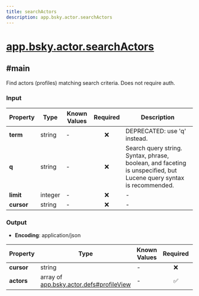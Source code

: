 ```yaml
---
title: searchActors
description: app.bsky.actor.searchActors
---
```


# [app.bsky.actor.searchActors](https://github.com/myConsciousness/atproto.dart/blob/main/lexicons/app/bsky/actor/searchActors.json)

## #main

Find actors (profiles) matching search criteria. Does not require auth.

### Input

| Property | Type | Known Values | Required | Description |
| --- | --- | --- | :---: | --- |
| **term** | string | - | ❌ | DEPRECATED: use 'q' instead. |
| **q** | string | - | ❌ | Search query string. Syntax, phrase, boolean, and faceting is unspecified, but Lucene query syntax is recommended. |
| **limit** | integer | - | ❌ | - |
| **cursor** | string | - | ❌ | - |

### Output

- **Encoding**: application/json

| Property | Type | Known Values | Required | Description |
| --- | --- | --- | :---: | --- |
| **cursor** | string | - | ❌ | - |
| **actors** | array of [app.bsky.actor.defs#profileView](../../../../lexicons/app/bsky/actor/defs.md#profileview) | - | ✅ | - |
